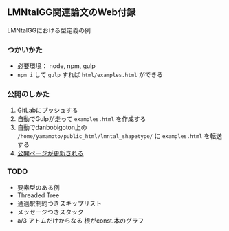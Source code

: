 ## LMNtalGG関連論文のWeb付録
LMNtalGGにおける型定義の例

### つかいかた
* 必要環境： node, npm, gulp
* `npm i` して `gulp` すれば `html/examples.html` ができる

### 公開のしかた
1. GitLabにプッシュする
2. 自動でGulpが走って `examples.html` を作成する
3. 自動でdanbobigoton上の `/home/yamamoto/public_html/lmntal_shapetype/` に `examples.html` を転送する
4. [公開ページが更新される](https://www.ueda.info.waseda.ac.jp/~yamamoto/lmntal_shapetype/examples.html)

### TODO
* 要素型のある例
* Threaded Tree
* 通過駅制約つきスキップリスト
* メッセージつきスタック
* a/3 アトムだけからなる 根がconst.本のグラフ